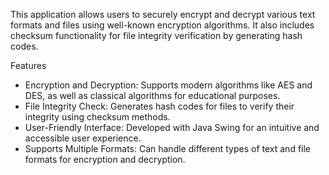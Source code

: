 This application allows users to securely encrypt and decrypt various text formats and files using well-known encryption algorithms. It also includes checksum functionality for file integrity verification by generating hash codes.

Features
+ Encryption and Decryption: Supports modern algorithms like AES and DES, as well as classical algorithms for educational purposes.
+ File Integrity Check: Generates hash codes for files to verify their integrity using checksum methods.
+ User-Friendly Interface: Developed with Java Swing for an intuitive and accessible user experience.
+ Supports Multiple Formats: Can handle different types of text and file formats for encryption and decryption.
